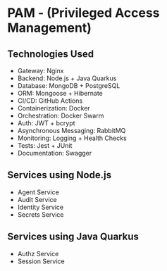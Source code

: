 # PAM - (Privileged Access Management)

## Technologies Used

- Gateway: Nginx
- Backend: Node.js + Java Quarkus
- Database: MongoDB + PostgreSQL
- ORM: Mongoose + Hibernate
- CI/CD: GitHub Actions
- Containerization: Docker
- Orchestration: Docker Swarm
- Auth: JWT + bcrypt
- Asynchronous Messaging: RabbitMQ
- Monitoring: Logging + Health Checks
- Tests: Jest + JUnit
- Documentation: Swagger

## Services using Node.js

- Agent Service
- Audit Service
- Identity Service
- Secrets Service

## Services using Java Quarkus

- Authz Service
- Session Service
